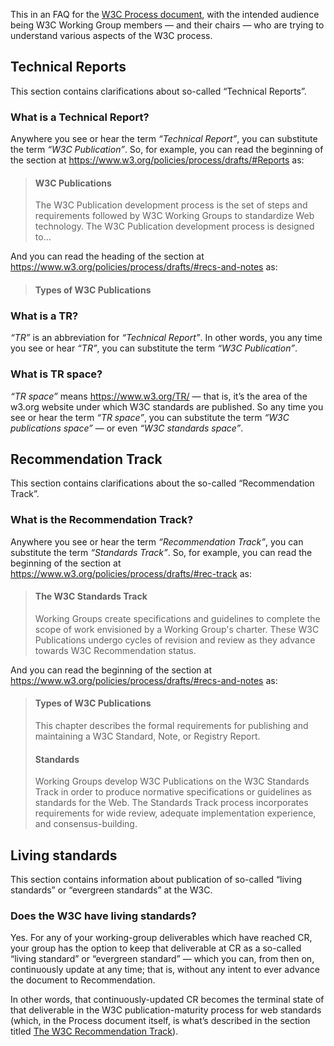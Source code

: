 This in an FAQ for the [W3C Process document](https://www.w3.org/Consortium/Process/Drafts/), with the intended audience being W3C Working Group members — and their chairs — who are trying to understand various aspects of the W3C process.

## Technical Reports

This section contains clarifications about so-called “Technical Reports”.

### What is a Technical Report?

Anywhere you see or hear the term _“Technical Report”_, you can substitute the term _“W3C Publication”_. So, for example, you can read the beginning of the section at https://www.w3.org/policies/process/drafts/#Reports as:

> #### W3C Publications
>
> The W3C Publication development process is the set of steps and requirements followed by W3C Working Groups to standardize Web technology. The W3C Publication development process is designed to…

And you can read the heading of the section at https://www.w3.org/policies/process/drafts/#recs-and-notes as:

> #### Types of W3C Publications

### What is a TR?

_“TR”_ is an abbreviation for _“Technical Report”_. In other words, you any time you see or hear _“TR”_, you can substitute the term _“W3C Publication”_.

### What is TR space?

_“TR space”_ means https://www.w3.org/TR/ — that is, it’s the area of the w3.org website under which W3C standards are published. So any time you see or hear the term _“TR space”_, you can substitute the term _“W3C publications space”_ — or even _“W3C standards space”_.

## Recommendation Track

This section contains clarifications about the so-called “Recommendation Track”.

### What is the Recommendation Track?

Anywhere you see or hear the term _“Recommendation Track”_, you can substitute the term _“Standards Track”_. So, for example, you can read the beginning of the section at https://www.w3.org/policies/process/drafts/#rec-track as:

> #### The W3C Standards Track
>
> Working Groups create specifications and guidelines to complete the scope of work envisioned by a Working Group's charter. These W3C Publications undergo cycles of revision and review as they advance towards W3C Recommendation status.

And you can read the beginning of the section at https://www.w3.org/policies/process/drafts/#recs-and-notes as:

> #### Types of W3C Publications
>
> This chapter describes the formal requirements for publishing and
> maintaining a W3C Standard, Note, or Registry Report.
>
> #### Standards
>
> Working Groups develop W3C Publications on the W3C Standards Track in order to produce normative specifications or guidelines as standards for the Web. The Standards Track process incorporates requirements for wide review, adequate implementation experience, and consensus-building.

## Living standards

This section contains information about publication of so-called “living standards” or “evergreen standards” at the W3C.

### Does the W3C have living standards?

Yes. For any of your working-group deliverables which have reached CR, your group has the option to keep that deliverable at CR as a so-called “living standard” or “evergreen standard” — which you can, from then on, continuously update at any time; that is, without any intent to ever advance the document to Recommendation.

In other words, that continuously-updated CR becomes the terminal state of that deliverable in the W3C publication-maturity process for web standards (which, in the Process document itself, is what’s described in the section titled [The W3C Recommendation Track](https://www.w3.org/Consortium/Process/Drafts/#rec-track)).
